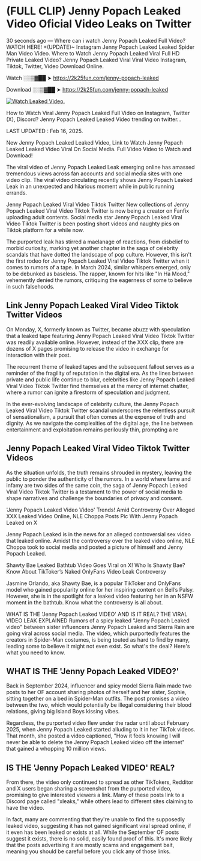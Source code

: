 # (FULL CLIP) Jenny Popach Leaked Video Oficial Video Leaks on Twitter

30 seconds ago — Where can i watch Jenny Popach Leaked Full Video? WATCH HERE! +(UPDATE)~ Instagram Jenny Popach Leaked Leaked Spider Man Video Video. Where to Watch Jenny Popach Leaked Viral Full HD Private Leaked Video? Jenny Popach Leaked Viral Viral Video Instagram, Tiktok, Twitter, Video Download Online.

Watch ░░▒▓██ ➤ https://2k25fun.com/jenny-popach-leaked

Download ░░▒▓██ ➤ https://2k25fun.com/jenny-popach-leaked

[![Watch Leaked Video.](https://miro.medium.com/v2/resize:fit:828/format:webp/1*cilzJN44JGOrTw9NJCrNHA.gif "Watch Leaked Video")](https://2k25fun.com/jenny-popach-leaked)

How to Watch Viral Jenny Popach Leaked Full Video on Instagram, Twitter (X), Discord? Jenny Popach Leaked Leaked Video trending on twitter...

LAST UPDATED : Feb 16, 2025.

New Jenny Popach Leaked Leaked Video, Link to Watch Jenny Popach Leaked Leaked Video Viral On Social Media. Full Video Video to Watch and Download!

The viral video of Jenny Popach Leaked Leak emerging online has amassed tremendous views across fan accounts and social media sites with one video clip. The viral video circulating recently shows Jenny Popach Leaked Leak in an unexpected and hilarious moment while in public running errands.

Jenny Popach Leaked Viral Video Tiktok Twitter New collections of Jenny Popach Leaked Viral Video Tiktok Twitter is now being a creator on Fanfix uploading adult contents. Social media star Jenny Popach Leaked Viral Video Tiktok Twitter is been posting short videos and naughty pics on Tiktok platform for a while now.

The purported leak has stirred a maelanage of reactions, from disbelief to morbid curiosity, marking yet another chapter in the saga of celebrity scandals that have dotted the landscape of pop culture. However, this isn't the first rodeo for Jenny Popach Leaked Viral Video Tiktok Twitter when it comes to rumors of a tape. In March 2024, similar whispers emerged, only to be debunked as baseless. The rapper, known for hits like "In Ha Mood," vehemently denied the rumors, critiquing the eagerness of some to believe in such falsehoods.

## Link Jenny Popach Leaked Viral Video Tiktok Twitter Videos

On Monday, X, formerly known as Twitter, became abuzz with speculation that a leaked tape featuring Jenny Popach Leaked Viral Video Tiktok Twitter was readily available online. However, instead of the XXX clip, there are dozens of X pages promising to release the video in exchange for interaction with their post.

The recurrent theme of leaked tapes and the subsequent fallout serves as a reminder of the fragility of reputation in the digital era. As the lines between private and public life continue to blur, celebrities like Jenny Popach Leaked Viral Video Tiktok Twitter find themselves at the mercy of internet chatter, where a rumor can ignite a firestorm of speculation and judgment.

In the ever-evolving landscape of celebrity culture, the Jenny Popach Leaked Viral Video Tiktok Twitter scandal underscores the relentless pursuit of sensationalism, a pursuit that often comes at the expense of truth and dignity. As we navigate the complexities of the digital age, the line between entertainment and exploitation remains perilously thin, prompting a re

##  Jenny Popach Leaked Viral Video Tiktok Twitter Videos

As the situation unfolds, the truth remains shrouded in mystery, leaving the public to ponder the authenticity of the rumors. In a world where fame and infamy are two sides of the same coin, the saga of Jenny Popach Leaked Viral Video Tiktok Twitter is a testament to the power of social media to shape narratives and challenge the boundaries of privacy and consent.

'Jenny Popach Leaked Video Video' Trends! Amid Controversy Over Alleged XXX Leaked Video Online, NLE Choppa Posts Pic With Jenny Popach Leaked on X

Jenny Popach Leaked is in the news for an alleged controversial sex video that leaked online. Amidst the controversy over the leaked video online, NLE Choppa took to social media and posted a picture of himself and Jenny Popach Leaked.

Shawty Bae Leaked Bathtub Video Goes Viral on X! Who Is Shawty Bae? Know About TikToker’s Naked OnlyFans Video Leak Controversy

Jasmine Orlando, aka Shawty Bae, is a popular TikToker and OnlyFans model who gained popularity online for her inspiring content on Bell’s Palsy. However, she is in the spotlight for a leaked video featuring her in an NSFW moment in the bathtub. Know what the controversy is all about.

WHAT IS THE 'Jenny Popach Leaked VIDEO' AND IS IT REAL? THE VIRAL VIDEO LEAK EXPLAINED Rumors of a spicy leaked "Jenny Popach Leaked video" between sister influencers Jenny Popach Leaked and Sierra Rain are going viral across social media. The video, which purportedly features the creators in Spider-Man costumes, is being touted as hard to find by many, leading some to believe it might not even exist. So what's the deal? Here's what you need to know.

## WHAT IS THE 'Jenny Popach Leaked VIDEO?'

Back in September 2024, influencer and spicy model Sierra Rain made two posts to her OF account sharing photos of herself and her sister, Sophie, sitting together on a bed in Spider-Man outfits. The post promises a video between the two, which would potentially be illegal considering their blood relations, giving big Island Boys kissing vibes.

Regardless, the purported video flew under the radar until about February 2025, when Jenny Popach Leaked started alluding to it in her TikTok videos. That month, she posted a video captioned, "How it feels knowing I will never be able to delete the Jenny Popach Leaked video off the internet" that gained a whopping 10 million views.

## IS THE 'Jenny Popach Leaked VIDEO' REAL?

From there, the video only continued to spread as other TikTokers, Redditor and X users began sharing a screenshot from the purported video, promising to give interested viewers a link. Many of these posts link to a Discord page called "xleaks," while others lead to different sites claiming to have the video.

In fact, many are commenting that they're unable to find the supposedly leaked video, suggesting it has not gained significant viral spread online, if it even has been leaked or exists at all. While the September OF posts suggest it exists, there is no solid, easily found proof of this. It's more likely that the posts advertising it are mostly scams and engagement bait, meaning you should be careful before you click any of those links.